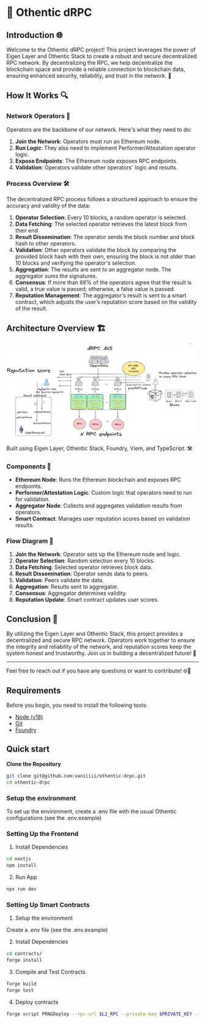 # 🔐 Othentic dRPC

## Introduction 🌐

Welcome to the Othentic dRPC project! This project leverages the power of Eigen Layer and Othentic Stack to create a robust and secure decentralized RPC network. By decentralizing the RPC, we help decentralize the blockchain space and provide a reliable connection to blockchain data, ensuring enhanced security, reliability, and trust in the network. 🌟

## How It Works 🔍

### Network Operators 🌟

Operators are the backbone of our network. Here's what they need to do:

1. **Join the Network**: Operators must run an Ethereum node.
2. **Run Logic**: They also need to implement Performer/Attestation operator logic.
3. **Expose Endpoints**: The Ethereum node exposes RPC endpoints.
4. **Validation**: Operators validate other operators' logic and results.

### Process Overview 🛠️

The decentralized RPC process follows a structured approach to ensure the accuracy and validity of the data:

1. **Operator Selection**: Every 10 blocks, a random operator is selected.
2. **Data Fetching**: The selected operator retrieves the latest block from their end.
3. **Result Dissemination**: The operator sends the block number and block hash to other operators.
4. **Validation**: Other operators validate the block by comparing the provided block hash with their own, ensuring the block is not older than 10 blocks and verifying the operator's selection.
5. **Aggregation**: The results are sent to an aggregator node. The aggregator sums the signatures.
6. **Consensus**: If more than 66% of the operators agree that the result is valid, a true value is passed; otherwise, a false value is passed.
7. **Reputation Management**: The aggregator's result is sent to a smart contract, which adjusts the user’s reputation score based on the validity of the result.

## Architecture Overview 🏗️

![Architecture](./Architecture.png)

Built using Eigen Layer, Othentic Stack, Foundry, Viem, and TypeScript. 🛠️

### Components 🧩

- **Ethereum Node**: Runs the Ethereum blockchain and exposes RPC endpoints.
- **Performer/Attestation Logic**: Custom logic that operators need to run for validation.
- **Aggregator Node**: Collects and aggregates validation results from operators.
- **Smart Contract**: Manages user reputation scores based on validation results.

### Flow Diagram 🔄

1. **Join the Network**: Operator sets up the Ethereum node and logic.
2. **Operator Selection**: Random selection every 10 blocks.
3. **Data Fetching**: Selected operator retrieves block data.
4. **Result Dissemination**: Operator sends data to peers.
5. **Validation**: Peers validate the data.
6. **Aggregation**: Results sent to aggregator.
7. **Consensus**: Aggregator determines validity.
8. **Reputation Update**: Smart contract updates user scores.

## Conclusion 🌟

By utilizing the Eigen Layer and Othentic Stack, this project provides a decentralized and secure RPC network. Operators work together to ensure the integrity and reliability of the network, and reputation scores keep the system honest and trustworthy. Join us in building a decentralized future! 🚀

---

Feel free to reach out if you have any questions or want to contribute! 🌐💬

## Requirements

Before you begin, you need to install the following tools:

- [Node (v18)](https://nodejs.org/en/download/)
- [Git](https://git-scm.com/downloads)
- [Foundry](https://book.getfoundry.sh/getting-started/installation)

## Quick start

**Clone the Repository**

```bash
git clone git@github.com:vaniiiii/othentic-drpc.git
cd othentic-drpc
```

### Setup the environment

To set up the environment, create a .env file with the usual Othentic configurations (see the .env.example)

### Setting Up the Frontend

1. Install Dependencies

```bash
cd nextjs
npm install
```

2. Run App

```bash
npx run dev
```

### Setting Up Smart Contracts

1. Setup the environment

Create a .env file (see the .env.example)

2. Install Dependencies

```bash
cd contracts/
forge install
```

3. Compile and Test Contracts

```bash
forge build
forge test
```

4. Deploy contracts

```bash
forge script PRNGDeploy --rpc-url $L2_RPC --private-key $PRIVATE_KEY --broadcast -vvvv --verify --etherscan-api-key $L2_ETHERSCAN_API_KEY --chain $L2_CHAIN --verifier-url $L2_VERIFIER_URL --sig="run(address)" $ATTESTATION_CENTER_ADDRESS
```

